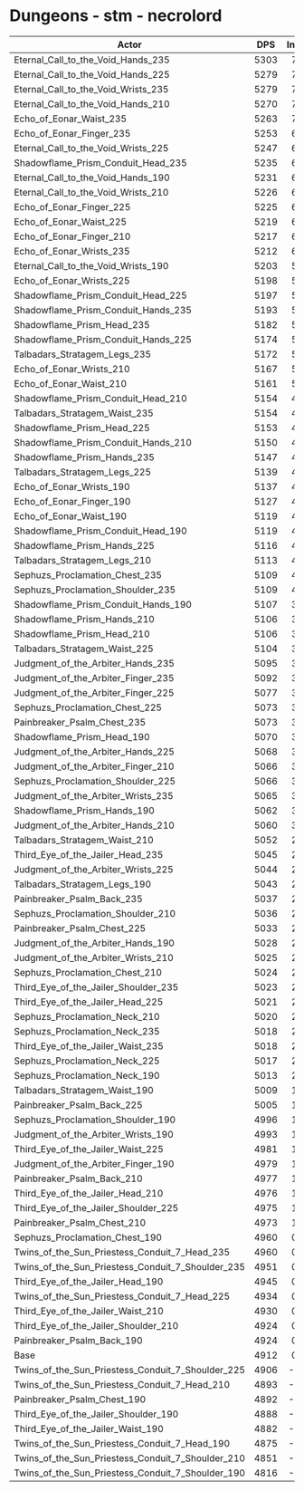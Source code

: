 # Dungeons - stm - necrolord
| Actor | DPS | Increase |
|---|:---:|:---:|
|Eternal_Call_to_the_Void_Hands_235|5303|7.97%|
|Eternal_Call_to_the_Void_Hands_225|5279|7.48%|
|Eternal_Call_to_the_Void_Wrists_235|5279|7.48%|
|Eternal_Call_to_the_Void_Hands_210|5270|7.30%|
|Echo_of_Eonar_Waist_235|5263|7.16%|
|Echo_of_Eonar_Finger_235|5253|6.95%|
|Eternal_Call_to_the_Void_Wrists_225|5247|6.83%|
|Shadowflame_Prism_Conduit_Head_235|5235|6.59%|
|Eternal_Call_to_the_Void_Hands_190|5231|6.51%|
|Eternal_Call_to_the_Void_Wrists_210|5226|6.40%|
|Echo_of_Eonar_Finger_225|5225|6.38%|
|Echo_of_Eonar_Waist_225|5219|6.26%|
|Echo_of_Eonar_Finger_210|5217|6.22%|
|Echo_of_Eonar_Wrists_235|5212|6.12%|
|Eternal_Call_to_the_Void_Wrists_190|5203|5.94%|
|Echo_of_Eonar_Wrists_225|5198|5.83%|
|Shadowflame_Prism_Conduit_Head_225|5197|5.81%|
|Shadowflame_Prism_Conduit_Hands_235|5193|5.73%|
|Shadowflame_Prism_Head_235|5182|5.51%|
|Shadowflame_Prism_Conduit_Hands_225|5174|5.34%|
|Talbadars_Stratagem_Legs_235|5172|5.30%|
|Echo_of_Eonar_Wrists_210|5167|5.20%|
|Echo_of_Eonar_Waist_210|5161|5.08%|
|Shadowflame_Prism_Conduit_Head_210|5154|4.94%|
|Talbadars_Stratagem_Waist_235|5154|4.94%|
|Shadowflame_Prism_Head_225|5153|4.92%|
|Shadowflame_Prism_Conduit_Hands_210|5150|4.86%|
|Shadowflame_Prism_Hands_235|5147|4.79%|
|Talbadars_Stratagem_Legs_225|5139|4.63%|
|Echo_of_Eonar_Wrists_190|5137|4.59%|
|Echo_of_Eonar_Finger_190|5127|4.39%|
|Echo_of_Eonar_Waist_190|5119|4.22%|
|Shadowflame_Prism_Conduit_Head_190|5119|4.22%|
|Shadowflame_Prism_Hands_225|5116|4.16%|
|Talbadars_Stratagem_Legs_210|5113|4.10%|
|Sephuzs_Proclamation_Chest_235|5109|4.02%|
|Sephuzs_Proclamation_Shoulder_235|5109|4.02%|
|Shadowflame_Prism_Conduit_Hands_190|5107|3.98%|
|Shadowflame_Prism_Hands_210|5106|3.96%|
|Shadowflame_Prism_Head_210|5106|3.96%|
|Talbadars_Stratagem_Waist_225|5104|3.92%|
|Judgment_of_the_Arbiter_Hands_235|5095|3.74%|
|Judgment_of_the_Arbiter_Finger_235|5092|3.68%|
|Judgment_of_the_Arbiter_Finger_225|5077|3.37%|
|Sephuzs_Proclamation_Chest_225|5073|3.29%|
|Painbreaker_Psalm_Chest_235|5073|3.29%|
|Shadowflame_Prism_Head_190|5070|3.23%|
|Judgment_of_the_Arbiter_Hands_225|5068|3.19%|
|Judgment_of_the_Arbiter_Finger_210|5066|3.15%|
|Sephuzs_Proclamation_Shoulder_225|5066|3.15%|
|Judgment_of_the_Arbiter_Wrists_235|5065|3.13%|
|Shadowflame_Prism_Hands_190|5062|3.06%|
|Judgment_of_the_Arbiter_Hands_210|5060|3.02%|
|Talbadars_Stratagem_Waist_210|5052|2.86%|
|Third_Eye_of_the_Jailer_Head_235|5045|2.72%|
|Judgment_of_the_Arbiter_Wrists_225|5044|2.70%|
|Talbadars_Stratagem_Legs_190|5043|2.68%|
|Painbreaker_Psalm_Back_235|5037|2.56%|
|Sephuzs_Proclamation_Shoulder_210|5036|2.53%|
|Painbreaker_Psalm_Chest_225|5033|2.47%|
|Judgment_of_the_Arbiter_Hands_190|5028|2.37%|
|Judgment_of_the_Arbiter_Wrists_210|5025|2.31%|
|Sephuzs_Proclamation_Chest_210|5024|2.29%|
|Third_Eye_of_the_Jailer_Shoulder_235|5023|2.27%|
|Third_Eye_of_the_Jailer_Head_225|5021|2.23%|
|Sephuzs_Proclamation_Neck_210|5020|2.21%|
|Sephuzs_Proclamation_Neck_235|5018|2.17%|
|Third_Eye_of_the_Jailer_Waist_235|5018|2.17%|
|Sephuzs_Proclamation_Neck_225|5017|2.15%|
|Sephuzs_Proclamation_Neck_190|5013|2.07%|
|Talbadars_Stratagem_Waist_190|5009|1.99%|
|Painbreaker_Psalm_Back_225|5005|1.90%|
|Sephuzs_Proclamation_Shoulder_190|4996|1.72%|
|Judgment_of_the_Arbiter_Wrists_190|4993|1.66%|
|Third_Eye_of_the_Jailer_Waist_225|4981|1.42%|
|Judgment_of_the_Arbiter_Finger_190|4979|1.37%|
|Painbreaker_Psalm_Back_210|4977|1.33%|
|Third_Eye_of_the_Jailer_Head_210|4976|1.31%|
|Third_Eye_of_the_Jailer_Shoulder_225|4975|1.29%|
|Painbreaker_Psalm_Chest_210|4973|1.25%|
|Sephuzs_Proclamation_Chest_190|4960|0.99%|
|Twins_of_the_Sun_Priestess_Conduit_7_Head_235|4960|0.99%|
|Twins_of_the_Sun_Priestess_Conduit_7_Shoulder_235|4951|0.80%|
|Third_Eye_of_the_Jailer_Head_190|4945|0.68%|
|Twins_of_the_Sun_Priestess_Conduit_7_Head_225|4934|0.46%|
|Third_Eye_of_the_Jailer_Waist_210|4930|0.38%|
|Third_Eye_of_the_Jailer_Shoulder_210|4924|0.25%|
|Painbreaker_Psalm_Back_190|4924|0.25%|
|Base|4912|0.00%|
|Twins_of_the_Sun_Priestess_Conduit_7_Shoulder_225|4906|-0.11%|
|Twins_of_the_Sun_Priestess_Conduit_7_Head_210|4893|-0.38%|
|Painbreaker_Psalm_Chest_190|4892|-0.40%|
|Third_Eye_of_the_Jailer_Shoulder_190|4888|-0.48%|
|Third_Eye_of_the_Jailer_Waist_190|4882|-0.60%|
|Twins_of_the_Sun_Priestess_Conduit_7_Head_190|4875|-0.74%|
|Twins_of_the_Sun_Priestess_Conduit_7_Shoulder_210|4851|-1.23%|
|Twins_of_the_Sun_Priestess_Conduit_7_Shoulder_190|4816|-1.94%|
